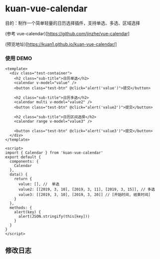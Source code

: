 # kuan-vue-calendar

目的：制作一个简单轻量的日历选择插件，支持单选、多选、区域选择

(参考 vue-calendar)[https://github.com/jinzhe/vue-calendar]

(预览地址)[https://kuan1.github.io/kuan-vue-calendar/]

### 使用 DEMO

```vue
<template>
  <div class="test-container">
    <h2 class="sub-title">日历单选</h2>
    <calendar v-model="value" />
    <button class="test-btn" @click="alert('value')">提交</button>

    <h2 class="sub-title">日历多选</h2>
    <calendar multi v-model="value2" />
    <button class="test-btn" @click="alert('value2')">提交</button>

    <h2 class="sub-title">日历区间选择</h2>
    <calendar range v-model="value3" />

    <button class="test-btn" @click="alert('value3')">提交</button>
  </div>
</template>

<script>
import { Calendar } from 'kuan-vue-calendar'
export default {
  components: {
    Calendar
  },
  data() {
    return {
      value: [], //  单选
      value2: [[2019, 3, 10], [2019, 3, 11], [2019, 3, 15]], // 多选
      value3: [[2019, 3, 10], [2019, 3, 20]] // [开始时间, 结束时间]
    }
  },
  methods: {
    alert(key) {
      alert(JSON.stringify(this[key]))
    }
  }
}
</script>
```

## 修改日志
